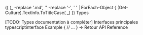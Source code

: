 ﻿((
(_ -replace '\.md', '' -replace '-', ' ' | ForEach-Object { (Get-Culture).TextInfo.ToTitleCase(
_) }) Types

[TODO: Types documentation à compléter]
Interfaces principales
typescriptinterface Example {
  // ...
}
→ Retour API Reference
